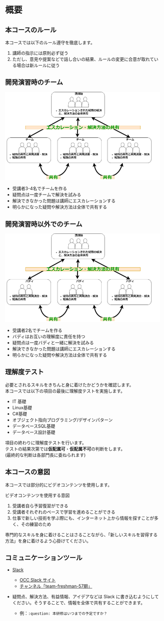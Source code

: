 概要
==============================

本コースのルール
------------------------------

本コースでは以下のルール遵守を徹底します。

1. 講師の指示には原則必ず従う
1. ただし、意見や提案などで話し合いの結果、ルールの変更に合意が取れている場合は新ルールに従う

開発演習時のチーム
------------------------------

![EducationFlow](images/EducationFlow.png)

- 受講者3-4名でチームを作る
- 疑問点は一度チームで解決を試みる
- 解決できなかった問題は講師にエスカレーションする
- 明らかになった疑問や解決方法は全体で共有する

開発演習時以外でのチーム
------------------------------

![EducationFlow](images/EducationBuddySystemFlow.png)

- 受講者2名でチームを作る
- バディはお互いの理解度に責任を持つ
- 疑問点は一度バディと一緒に解決を試みる
- 解決できなかった問題は講師にエスカレーションする
- 明らかになった疑問や解決方法は全体で共有する

理解度テスト
------------------------------

必要とされるスキルをきちんと身に着けたかどうかを確認します。  
本コースでは以下の項目の最後に理解度テストを実施します。
  
- IT 基礎
- Linux基礎
- C#基礎
- オブジェクト指向プログラミング/デザインパターン
- データベースSQL基礎
- データベース設計基礎

項目の終わりに理解度テストを行います。  
テストの結果次第では**仮配属可**・**仮配属不可**の判断をします。  
(最終的な判断は各部門長に委ねられます) 

本コースの意図
------------------------------

本コースでは部分的にビデオコンテンツを使用します。

ビデオコンテンツを使用する意図

1. 受講者自ら予習復習ができる
1. 受講者それぞれのペースで学習を進めることができる
1. 仕事で新しい技術を学ぶ際にも、インターネット上から情報を探すことが多く、その練習のため

専門的なスキルを身に着けることはさることながら、「新しいスキルを習得する方法」を身に着けるよう心掛けてください。

コミュニケーションツール
------------------------------

- [Slack](https://slack.com)
    - [OCC Slack サイト](https://occ-corp.slack.com)
    - [チャンネル「team-freshman-57期」](https://app.slack.com/client/T0292CK02/C030EA1VBPC/user_profile/U01UNLJ7U5N)

- 疑問点、解決方法、有益情報、アイデアなどは Slack に書き込むようにしてください。そうすることで、情報を全体で共有することができます。
    - 例：`:question: 本研修はいつまでの予定ですか？`
